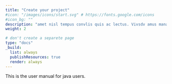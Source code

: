 ```yaml
---
title: "Create your project"
#icon: "/images/icons/start.svg" # https://fonts.google.com/icons
#icon_bg: ""
description: "amet nisl tempus convlis quis ac lectus. Vivsdv amus mana justo, lacinia eget"
weight: 2

# don't create a separete page
type: "docs"
_build:
  list: always
  publishResources: true
  render: always
---
```


This is the user manual for java users.
